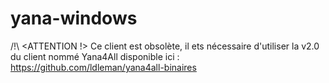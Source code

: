 yana-windows
============

/!\ <ATTENTION !>
Ce client est obsolète, il ets nécessaire d'utiliser la v2.0 du client nommé Yana4All disponible ici :
https://github.com/ldleman/yana4all-binaires
